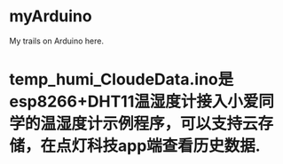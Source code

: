 # myArduino
My trails on Arduino here.
# temp_humi_CloudeData.ino是esp8266+DHT11温湿度计接入小爱同学的温湿度计示例程序，可以支持云存储，在点灯科技app端查看历史数据.
